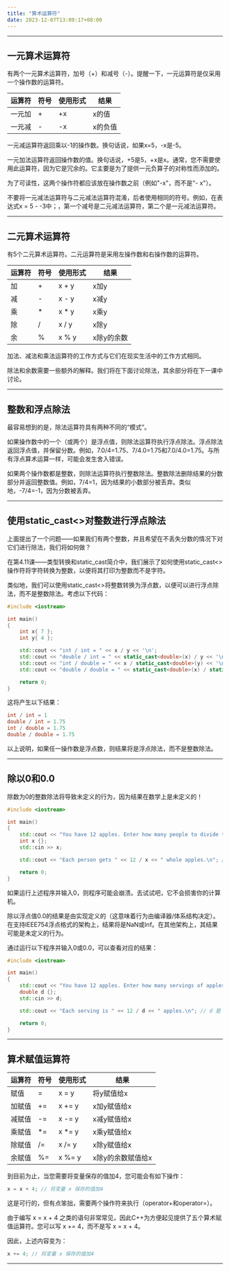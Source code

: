 ```yaml
---
title: "算术运算符"
date: 2023-12-07T13:09:17+08:00
---
```


***
## 一元算术运算符

有两个一元算术运算符，加号（+）和减号（-）。提醒一下，一元运算符是仅采用一个操作数的运算符。

| 运算符 |  符号  |  使用形式 |  结果 |
|  ----  | ----  | ----  | ----  |
| 一元加 | + | +x | x的值 |
| 一元减 | - | 	-x | x的负值 |

一元减运算符返回乘以-1的操作数。换句话说，如果x=5，-x是-5。

一元加法运算符返回操作数的值。换句话说，+5是5，+x是x。通常，您不需要使用此运算符，因为它是冗余的。它主要是为了提供一元负算子的对称性而添加的。

为了可读性，这两个操作符都应该放在操作数之前（例如"-x"，而不是"- x"）。

不要将一元减法运算符与二元减法运算符混淆，后者使用相同的符号。例如，在表达式x = 5 - -3中；，第一个减号是二元减法运算符，第二个是一元减法运算符。

***
## 二元算术运算符

有5个二元算术运算符。二元运算符是采用左操作数和右操作数的运算符。

| 运算符 |  符号  |  使用形式 |  结果 |
|  ----  | ----  | ----  | ----  |
| 加 | + | x + y | x加y |
| 减 | - | x - y | x减y |
| 乘 | * | x * y | x乘y |
| 除 | / | x / y | x除y |
| 余 | % | x % y | x除y的余数 |

加法、减法和乘法运算符的工作方式与它们在现实生活中的工作方式相同。

除法和余数需要一些额外的解释。我们将在下面讨论除法，其余部分将在下一课中讨论。

***
## 整数和浮点除法

最容易想到的是，除法运算符具有两种不同的“模式”。

如果操作数中的一个（或两个）是浮点值，则除法运算符执行浮点除法。浮点除法返回浮点值，并保留分数。例如，7.0/4=1.75、7/4.0=1.75和7.0/4.0=1.75。与所有浮点算术运算一样，可能会发生舍入错误。

如果两个操作数都是整数，则除法运算符执行整数除法。整数除法删除结果的分数部分并返回整数值。例如，7/4=1，因为结果的小数部分被丢弃。类似地，-7/4=-1，因为分数被丢弃。

***
## 使用static_cast<>对整数进行浮点除法

上面提出了一个问题——如果我们有两个整数，并且希望在不丢失分数的情况下对它们进行除法，我们将如何做？

在第4.11课——类型转换和static_cast简介中，我们展示了如何使用static_cast<>操作符将字符转换为整数，以便将其打印为整数而不是字符。

类似地，我们可以使用static_cast<>将整数转换为浮点数，以便可以进行浮点除法，而不是整数除法。考虑以下代码：

```C++
#include <iostream>

int main()
{
    int x{ 7 };
    int y{ 4 };

    std::cout << "int / int = " << x / y << '\n';
    std::cout << "double / int = " << static_cast<double>(x) / y << '\n';
    std::cout << "int / double = " << x / static_cast<double>(y) << '\n';
    std::cout << "double / double = " << static_cast<double>(x) / static_cast<double>(y) << '\n';

    return 0;
}
```

这将产生以下结果：

```C++
int / int = 1
double / int = 1.75
int / double = 1.75
double / double = 1.75
```

以上说明，如果任一操作数是浮点数，则结果将是浮点除法，而不是整数除法。

***
## 除以0和0.0

除数为0的整数除法将导致未定义的行为，因为结果在数学上是未定义的！

```C++
#include <iostream>

int main()
{
	std::cout << "You have 12 apples. Enter how many people to divide them between: ";
	int x {};
	std::cin >> x;

	std::cout << "Each person gets " << 12 / x << " whole apples.\n"; // 12 and x 是 int, 所以这是整数除法

	return 0;
}
```

如果运行上述程序并输入0，则程序可能会崩溃。去试试吧，它不会损害你的计算机。

除以浮点值0.0的结果是由实现定义的（这意味着行为由编译器/体系结构决定）。在支持IEEE754浮点格式的架构上，结果将是NaN或Inf。在其他架构上，其结果可能是未定义的行为。

通过运行以下程序并输入0或0.0，可以查看对应的结果：

```C++
#include <iostream>

int main()
{
	std::cout << "You have 12 apples. Enter how many servings of apples you want: ";
	double d {};
	std::cin >> d;

	std::cout << "Each serving is " << 12 / d << " apples.\n"; // d 是 double, 所以这是浮点数除法

	return 0;
}
```

***
## 算术赋值运算符

| 运算符 |  符号  |  使用形式 |  结果 |
|  ----  | ----  | ----  | ----  |
| 赋值 | = | x = y | 将y赋值给x |
| 加赋值 | += | x += y | x加y赋值给x |
| 减赋值 | -= | x -= y | x减y赋值给x |
| 乘赋值 | *= | x *= y | x乘y赋值给x |
| 除赋值 | /= | x /= y | x除y赋值给x |
| 余赋值 | %= | x %= y | x除y的余数赋值给x |

到目前为止，当您需要将变量保存的值加4，您可能会有如下操作：

```C++
x = x + 4; // 将变量 x 保存的值加4
```

这是可行的，但有点笨拙，需要两个操作符来执行（operator+和operator=）。

由于编写 x = x + 4 之类的语句非常常见，因此C++为方便起见提供了五个算术赋值运算符。您可以写 x += 4，而不是写 x = x + 4。

因此，上述内容变为：

```C++
x += 4; // 将变量 x 保存的值加4
```

***
